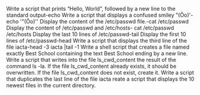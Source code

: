 Write a script that prints “Hello, World”, followed by a new line to the standard output-echo
Write a script that displays a confused smiley "(Ôo)'-echo '"(Ôo)'\'
Display the content of the /etc/passwd file.-cat /etc/passwd
Display the content of /etc/passwd and /etc/hosts- cat /etc/passwd /etc/hosts
Display the last 10 lines of /etc/passwd-tail
Display the first 10 lines of /etc/passwd-head 
Write a script that displays the third line of the file iacta-head -3 iacta |tail -1
Write a shell script that creates a file named exactly Best School containing the text Best School ending by a new line.
Write a script that writes into the file ls_cwd_content the result of the command ls -la. If the file ls_cwd_content already exists, it should be overwritten. If the file ls_cwd_content does not exist, create it.
Write a script that duplicates the last line of the file iacta
reate a script that displays the 10 newest files in the current directory.

